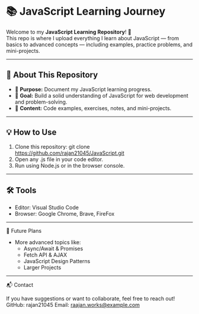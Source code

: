 # 📚 JavaScript Learning Journey

Welcome to my **JavaScript Learning Repository**! 🚀  
This repo is where I upload everything I learn about JavaScript — from basics to advanced concepts — including examples, practice problems, and mini-projects.

---

## 📌 About This Repository
- 📝 **Purpose:** Document my JavaScript learning progress.
- 🎯 **Goal:** Build a solid understanding of JavaScript for web development and problem-solving.
- 📂 **Content:** Code examples, exercises, notes, and mini-projects.

---

## 💡 How to Use
1.	Clone this repository:
    git clone https://github.com/rajan21045/JavaScript.git
2.	Open any .js file in your code editor.
3.	Run using Node.js or in the browser console.

---

## 🛠 Tools 
- Editor: Visual Studio Code
- Browser: Google Chrome, Brave, FireFox

---

🚀 Future Plans
- More advanced topics like:
    - Async/Await & Promises
    - Fetch API & AJAX
    - JavaScript Design Patterns
    - Larger Projects

---

📬 Contact

If you have suggestions or want to collaborate, feel free to reach out!
GitHub: rajan21045
Email: raajan.works@example.com





